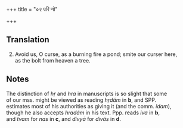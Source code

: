 +++
title = "०२ परि णो"

+++
## Translation
2. Avoid us, O curse, as a burning fire a pond; smite our curser here,  
as the bolt from heaven a tree.

## Notes
The distinction of *hṛ* and *hra* in manuscripts is so slight that some  
of our mss. might be viewed as reading *hṛdám* in **b**, and SPP.  
estimates most of his authorities as giving it (and the comm. *idam*),  
though he also accepts *hradám* in his text. Ppp. reads *iva* in **b**,  
and *tvam* for *nas* in **c**, and *divyā* for *divás* in **d**.
